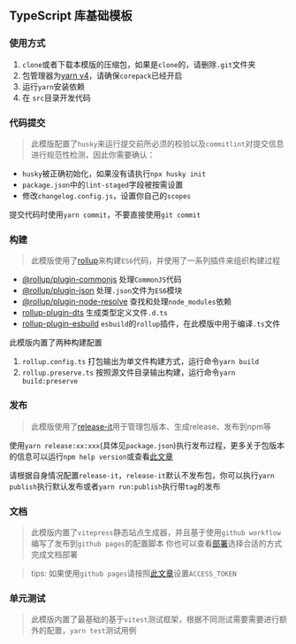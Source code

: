 ## TypeScript 库基础模板

### 使用方式

1. `clone`或者下载本模版的压缩包，如果是`clone`的，请删除`.git`文件夹
2. 包管理器为[yarn v4](https://yarnpkg.com/)，请确保`corepack`已经开启
3. 运行`yarn`安装依赖
4. 在 `src`目录开发代码

### 代码提交

> 此模版配置了`husky`来运行提交前所必须的校验以及`commitlint`对提交信息进行规范性检测，因此你需要确认：

- `husky`被正确初始化，如果没有请执行`npx husky init`
- `package.json`中的`lint-staged`字段被按需设置
- 修改`changelog.config.js`，设置你自己的`scopes`

提交代码时使用`yarn commit`，不要直接使用`git commit`

### 构建

> 此模版使用了[rollup](https://rollupjs.org/)来构建`ES6`代码，并使用了一系列插件来组织构建过程

- [@rollup/plugin-commonjs](https://github.com/rollup/plugins/tree/master/packages/commonjs) 处理`CommonJS`代码
- [@rollup/plugin-json](https://github.com/rollup/plugins/tree/master/packages/json) 处理`.json`文件为`ES6`模块
- [@rollup/plugin-node-resolve](https://github.com/rollup/plugins/tree/master/packages/node-resolve) 查找和处理`node_modules`依赖
- [rollup-plugin-dts](https://www.npmjs.com/package/rollup-plugin-dts) 生成类型定义文件`.d.ts`
- [rollup-plugin-esbuild](https://www.npmjs.com/package/rollup-plugin-esbuild) `esbuild`的`rollup`插件，在此模版中用于编译`.ts`文件

此模版内置了两种构建配置

1. `rollup.config.ts` 打包输出为单文件构建方式，运行命令`yarn build`
2. `rollup.preserve.ts` 按照源文件目录输出构建，运行命令`yarn build:preserve`

### 发布

> 此模版使用了[release-it](https://www.npmjs.com/package/release-it)用于管理包版本、生成release、发布到npm等

使用`yarn release:xx:xxx`(具体见`package.json`)执行发布过程，更多关于包版本的信息可以运行`npm help version`或查看[此文章](https://github.com/mqyqingfeng/Blog/issues/312)

请根据自身情况配置`release-it`，`release-it`默认不发布包，你可以执行`yarn publish`执行默认发布或者`yarn run:publish`执行带`tag`的发布

### 文档

> 此模版内置了`vitepress`静态站点生成器，并且基于使用`github workflow`编写了发布到`github pages`的配置脚本 你也可以查看[部署](https://vitepress.dev/zh/guide/deploy)选择合适的方式完成文档部署

> tips: 如果使用`github pages`请按照[此文章](https://michaelcurrin.github.io/code-cookbook/recipes/ci-cd/github-actions/tokens/access-token.html#name-of-the-token)设置`ACCESS_TOKEN`

### 单元测试

> 此模版内置了最基础的基于`vitest`测试框架，根据不同测试需要需要进行额外的配置，`yarn test`测试用例

